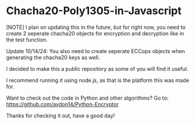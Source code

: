 # Chacha20-Poly1305-in-Javascript

[NOTE] I plan on updating this in the future, but for right now, you need to create 2 seperate chacha20 objects for encryption and decryption like in the test function.

Update 10/14/24: You also need to create seperate ECCops objects when generating the chacha20 keys as well.

I decided to make this a public repository as some of you will find it useful.

I recommend running it using node.js, as that is the platform this was made for. 

Want to check out the code in Python and other algorithms? Go to: https://github.com/aydon14/Python-Encryptor

Thanks for checking it out, have a good day!
